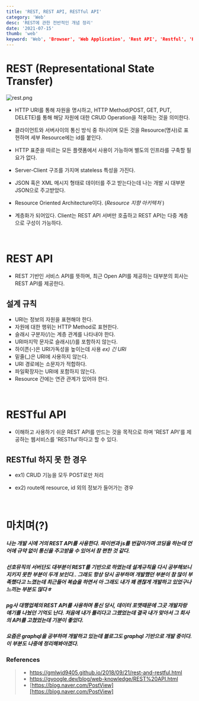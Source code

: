 ```yaml
---
title: 'REST, REST API, RESTful API'
category: 'Web'
desc: 'REST에 관한 전반적인 개념 정리'
date: '2021-07-15'
thumb: 'web'
keyword: 'Web', 'Browser', 'Web Application', 'Rest API', 'Restful', 'HTTP', 'Web'
---
```


# REST (Representational State Transfer)

![rest.png](https://raw.githubusercontent.com/woolarinet/blog_content/main/images/Web/rest/1.png)
- HTTP URI를 통해 자원을 명시하고, HTTP Method(POST, GET, PUT, DELETE)를 통해 해당 자원에 대한 CRUD Operation을 적용하는 것을 의미한다.
- 클라이언트와 서버사이의 통신 방식 중 하나이며 모든 것을 Resource(명사)로 표현하며 세부 Resource에는 id를 붙인다.
- HTTP 표준을 따르는 모든 플랫폼에서 사용이 가능하며 별도의 인프라를 구축할 필요가 없다.
- Server-Client 구조를 가지며 stateless 특성을 가진다. 
- JSON 혹은 XML 메시지 형태로 데이터를 주고 받는다는데 나는 개발 시 대부분 JSON으로 주고받았다.
- Resource Oriented Architecture이다. (*Resource 지향 아키텍처* )
- 계층화가 되어있다. Client는 REST API 서버만 호출하고 REST API는 다중 계층으로 구성이 가능하다.

  &nbsp;
# REST API

- REST 기반인 서비스 API를 뜻하며, 최근 Open API를 제공하는 대부분의 회사는 REST API를 제공한다.

## 설계 규칙

 - URI는 정보의 자원을 표현해야 한다.
 - 자원에 대한 행위는 HTTP Method로 표현한다.
 - 슬래시 구분자(/)는 계층 관계를 나타내야 한다.
 - URI마지막 문자로 슬래시(/)를 포함하지 않는다.
 - 하이픈(-)은 URI가독성을 높이는데 사용   *ex) 긴 URI*
 - 밑줄(_)은 URI에 사용하지 않는다.
 - URI 경로에는 소문자가 적합하다.
 - 파일확장자는 URI에 포함하지 않는다.
 - Resource 간에는 연관 관계가 있어야 한다.

  &nbsp;
# RESTful API

- 이해하고 사용하기 쉬운 REST API를 만드는 것을 목적으로 하며 'REST API'를 제공하는 웹서비스를 'RESTful'하다고 할 수 있다.

## RESTful 하지 못 한 경우

- ex1) CRUD 기능을 모두 POST로만 처리
- ex2) route에 resource, id 외의 정보가 들어가는 경우

  &nbsp;
# 마치며(?)

##### 나는 개발 시에 거의 REST API를 사용한다. 파이썬과 js를 번갈아가며 코딩을 하는데 언어에 규약 없이 통신을 주고받을 수 있어서 참 편한 것 같다.
##### 선호뮤직의 서버단도 대부분이 REST를 기반으로 하였는데 설계규칙을 다시 공부해보니 지키지 못한 부분이 두개 보인다.. 그래도 항상 당시 공부하며 개발했던 부분이 참 많이 부족했다고 느꼈는데 최근들어 복습을 하면서 아 그래도 내가 꽤 괜찮게 개발하고 있었구나 느끼는 부분도 많다ㅎ 
##### pg사 대행업체의 REST API를 사용하며 통신 당시, 데이터 포맷때문에 그곳 개발자랑 얘기를 나눴던 기억도 난다. 처음에 내가 틀리다고 그랬었는데 결국 내가 맞아서 그 회사의 API를 고쳤었는데 기분이 좋았다.
##### 요즘은 graphql을 공부하며 개발하고 있는데 블로그도 graphql 기반으로 개발 중이다. 이 부분도 나중에 정리해봐야겠다.

### References
> - <https://gmlwjd9405.github.io/2018/09/21/rest-and-restful.html>
> - <https://gyoogle.dev/blog/web-knowledge/REST%20API.html>
> - [https://blog.naver.com/PostView][https://blog.naver.com/PostView]

[https://blog.naver.com/PostView]: https://blog.naver.com/PostView.nhn?isHttpsRedirect=true&blogId=hoyeon0&logNo=50137172782

